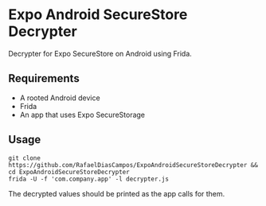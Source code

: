 # Expo Android SecureStore Decrypter

Decrypter for Expo SecureStore on Android using Frida.

## Requirements

* A rooted Android device
* Frida
* An app that uses Expo SecureStorage

## Usage

```console
git clone https://github.com/RafaelDiasCampos/ExpoAndroidSecureStoreDecrypter && cd ExpoAndroidSecureStoreDecrypter
frida -U -f 'com.company.app' -l decrypter.js
```

The decrypted values should be printed as the app calls for them.